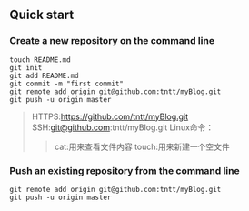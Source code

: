 ## Quick start

### Create a new repository on the command line

    touch README.md
    git init
    git add README.md
    git commit -m "first commit"
    git remote add origin git@github.com:tntt/myBlog.git
    git push -u origin master

> HTTPS:https://github.com/tntt/myBlog.git
> SSH:git@github.com:tntt/myBlog.git
> Linux命令：
> > cat:用来查看文件内容
> > touch:用来新建一个空文件

### Push an existing repository from the command line

    git remote add origin git@github.com:tntt/myBlog.git
    git push -u origin master
